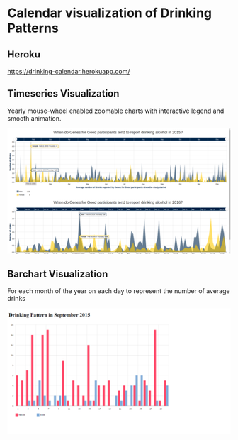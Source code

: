 # Calendar visualization of Drinking Patterns

## Heroku
https://drinking-calendar.herokuapp.com/

## Timeseries Visualization
Yearly mouse-wheel enabled zoomable charts with interactive legend and smooth animation. 

![alt tag](https://github.com/tapa8728/Calendar-bars/blob/master/screenshots/drinking.png)

## Barchart Visualization
For each month of the year on each day to represent the number of average drinks

![alt tag](https://github.com/tapa8728/Calendar-bars/blob/master/screenshots/september.png)




